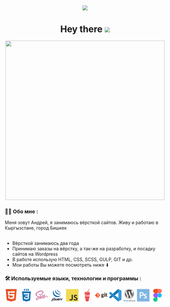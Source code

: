 <div id="header" align="center">
  <img src="https://media.giphy.com/media/M9gbBd9nbDrOTu1Mqx/giphy.gif" width="100"/>
  
  <h1>
    Hey there
    <img src="https://media.giphy.com/media/hvRJCLFzcasrR4ia7z/giphy.gif" width="30"/>
  </h1>
  
  <div align="center">
    <img src="https://giphy.com/gifs/working-on-it-still-YnDwT3MXLCdY57EBmD" width="500" height="500"/>
  </div>
</div>

### :man_technologist: Обо мне :
<div>Меня зовут Андрей, я занимаюсь вёрсткой сайтов. Живу и работаю в Кыргызстане, город Бишкек</div>
&nbsp;
<ul>
  <li>Вёрсткой занимаюсь два года</li>
  <li>Принимаю заказы на вёрстку, а так-же на разработку, и посадку сайтов на Wordpress</li>
  <li>В работе использую HTML, CSS, SCSS, GULP, GIT и др.</li>
  <li>Мои работы Вы можете посмотреть ниже ⬇</li>
</ul>

### :hammer_and_wrench: Используемые языки, технологии и программы :
<div>
  <img src="https://github.com/devicons/devicon/blob/master/icons/html5/html5-original.svg" title="HTML5" alt="HTML" width="40" height="40"/>&nbsp;
  <img src="https://github.com/devicons/devicon/blob/master/icons/css3/css3-plain-wordmark.svg"  title="CSS3" alt="CSS" width="40" height="40"/>&nbsp;
  <img src="https://github.com/devicons/devicon/blob/master/icons/sass/sass-original.svg" title="sass" alt="sass" width="40" height="40"/>&nbsp;
  <img src="https://github.com/devicons/devicon/blob/master/icons/jquery/jquery-original-wordmark.svg" title="JQuery" alt="JQuery" width="40" height="40"/>&nbsp;
  <img src="https://github.com/devicons/devicon/blob/master/icons/javascript/javascript-original.svg" title="JavaScript" alt="JavaScript" width="40" height="40"/>&nbsp;
  <img src="https://github.com/devicons/devicon/blob/master/icons/gulp/gulp-plain.svg" title="gulp" **alt="gulp" width="40" height="40"/>
  <img src="https://github.com/devicons/devicon/blob/master/icons/git/git-original-wordmark.svg" title="Git" **alt="Git" width="40" height="40"/>
  <img src="https://github.com/devicons/devicon/blob/master/icons/vscode/vscode-original.svg" title="vscode" **alt="vscode" width="40" height="40"/>
  <img src="https://github.com/devicons/devicon/blob/master/icons/wordpress/wordpress-original.svg" title="wordpress" **alt="wordpress" width="40" height="40"/>
  <img src="https://github.com/devicons/devicon/blob/master/icons/photoshop/photoshop-plain.svg" title="photoshop" **alt="photoshop" width="40" height="40"/>
  <img src="https://github.com/devicons/devicon/blob/master/icons/figma/figma-original.svg" title="figma" **alt="figma" width="40" height="40"/>
</div>
